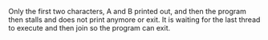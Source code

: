 Only the first two characters, A and B printed out, and then the program then stalls and does not print anymore or exit. It is waiting for the last thread to execute and then join so the program can exit.
